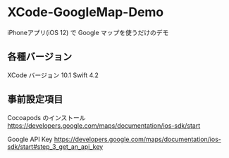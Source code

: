 # XCode-GoogleMap-Demo
iPhoneアプリ(iOS 12) で Google マップを使うだけのデモ

## 各種バージョン
XCode バージョン 10.1
Swift  4.2

## 事前設定項目
Cocoapods のインストール
https://developers.google.com/maps/documentation/ios-sdk/start

Google API Key
https://developers.google.com/maps/documentation/ios-sdk/start#step_3_get_an_api_key
